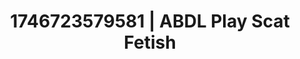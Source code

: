 ---
categories:
- Vocal tease
- Erotic audiobooks
- AI-generated
- Naughty librarian
- Dirty whispers
- ASMR
- Cosplay
- Lustful close-up
image: /assets/images/1746723579581.jpg
layout: post
seo:
  description: Featured content with high-quality ABDL Play, Scat Fetish. HD images
    available.
  keywords: ABDL Play, Scat Fetish
  og_image: /assets/images/1746723579581.jpg
  schema_type: VisualArtwork
tags:
- ABDL Play
- Scat Fetish
- '#1746723579581'
title: 1746723579581 | ABDL Play Scat Fetish
---